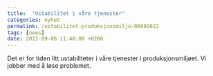 ```yaml
---
title:  "Ustabilitet i våre tjenester"
categories: nyhet
permalink: /ustabilitet-produksjonsmiljo-06092022
tags: [news]
date: 2022-09-06 11:40:00 +0200
---
```


Det er for tiden litt ustabiliteter i våre tjenester i produksjonsmiljøet. 
Vi jobber med å løse problemet. 
